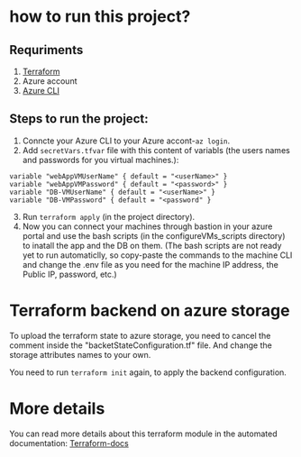 # how to run this project?
## Requriments
1. [Terraform](https://learn.hashicorp.com/tutorials/terraform/install-cli)
2. Azure account
3. [Azure CLI](https://docs.microsoft.com/en-us/cli/azure/install-azure-cli)

## Steps to run the project:
1. Conncte your Azure CLI to your Azure accont-`az login`.
2. Add `secretVars.tfvar` file with this content of variabls (the users names and passwords for you virtual machines.):
```
variable "webAppVMUserName" { default = "<userName>" }
variable "webAppVMPassword" { default = "<password>" }
variable "DB-VMUserName" { default = "<userName>" }
variable "DB-VMPassword" { default = "<password" }
```

3. Run `terraform apply` (in the project directory).
4. Now you can connect your machines through bastion in your azure portal and use the bash scripts (in the configureVMs_scripts directory) to inatall the app and the DB on them.
(The bash scripts are not ready yet to run automaticlly, so copy-paste the commands to the machine CLI and change the .env file as you need for the machine IP address, the Public IP, password, etc.)

# Terraform backend on azure storage
To upload the terraform state to azure storage, you need to cancel the comment inside the "backetStateConfiguration.tf" file.
And change the storage attributes names to your own.

You need to run `terraform init` again, to apply the backend configuration.

# More details
You can read more details about this terraform module in the automated documentation:
[Terraform-docs](./terraform-docs.md)